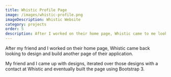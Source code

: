 ```yaml
---
title: Whistic Profile Page
image: /images/whistic-profile.png
imageDescription: Whistic Website
category: projects
order: 5
description: After I worked on their home page, Whistic came to me looking to design and build another page of their application. 
---
```


After my friend and I worked on their home page, Whistic came back looking to design and build another page of their application.

My friend and I came up with designs, iterated over those designs with a contact at Whistic and eventually built the page using Bootstrap 3.